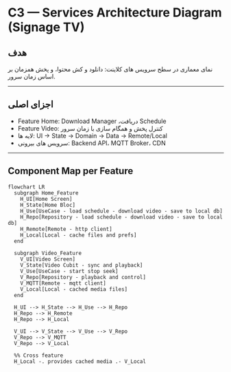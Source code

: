# C3 — Services Architecture Diagram (Signage TV)

## هدف
نمای معماری در سطح سرویس های کلاینت: دانلود و کش محتوا، و پخش همزمان بر اساس زمان سرور. 

---

## اجزای اصلی
- Feature Home: Download Manager ،دریافت Schedule   
- Feature Video: کنترل پخش و همگام سازی با زمان سرور
- لایه ها: UI -> State -> Domain -> Data -> Remote/Local
- سرویس های بیرونی: Backend API، MQTT Broker، CDN

---

## Component Map per Feature

```mermaid
flowchart LR
  subgraph Home_Feature
    H_UI[Home Screen]
    H_State[Home Bloc]
    H_Use[UseCase - load schedule - download video - save to local db]
    H_Repo[Repository - load schedule - download video - save to local db]
    H_Remote[Remote - http client]
    H_Local[Local - cache files and prefs]
  end

  subgraph Video_Feature
    V_UI[Video Screen]
    V_State[Video Cubit - sync and playback]
    V_Use[UseCase - start stop seek]
    V_Repo[Repository - playback and control]
    V_MQTT[Remote - mqtt client]
    V_Local[Local - cached media files]
  end

  H_UI --> H_State --> H_Use --> H_Repo
  H_Repo --> H_Remote
  H_Repo --> H_Local

  V_UI --> V_State --> V_Use --> V_Repo
  V_Repo --> V_MQTT
  V_Repo --> V_Local

  %% Cross feature
  H_Local -. provides cached media .- V_Local




